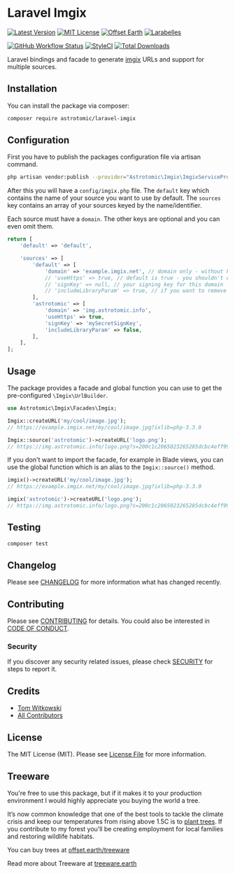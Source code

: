 # Laravel Imgix

[![Latest Version](http://img.shields.io/packagist/v/astrotomic/laravel-imgix.svg?label=Release&style=for-the-badge)](https://packagist.org/packages/astrotomic/laravel-imgix)
[![MIT License](https://img.shields.io/github/license/Astrotomic/laravel-imgix.svg?label=License&color=blue&style=for-the-badge)](https://github.com/Astrotomic/laravel-imgix/blob/master/LICENSE)
[![Offset Earth](https://img.shields.io/badge/Treeware-%F0%9F%8C%B3-green?style=for-the-badge)](https://plant.treeware.earth/Astrotomic/laravel-imgix)
[![Larabelles](https://img.shields.io/badge/Larabelles-%F0%9F%A6%84-lightpink?style=for-the-badge)](https://www.larabelles.com/)

[![GitHub Workflow Status](https://img.shields.io/github/workflow/status/Astrotomic/laravel-imgix/run-tests?style=flat-square&logoColor=white&logo=github&label=Tests)](https://github.com/Astrotomic/laravel-imgix/actions?query=workflow%3Arun-tests)
[![StyleCI](https://styleci.io/repos/313743010/shield)](https://styleci.io/repos/313743010)
[![Total Downloads](https://img.shields.io/packagist/dt/astrotomic/laravel-imgix.svg?label=Downloads&style=flat-square)](https://packagist.org/packages/astrotomic/laravel-imgix)

Laravel bindings and facade to generate [imgix](https://imgix.com) URLs and support for multiple sources.

## Installation

You can install the package via composer:

```bash
composer require astrotomic/laravel-imgix
```

## Configuration

First you have to publish the packages configuration file via artisan command.

```bash
php artisan vendor:publish --provider="Astrotomic\Imgix\ImgixServiceProvider"
```

After this you will have a `config/imgix.php` file.
The `default` key which contains the name of your source you want to use by default.
The `sources` key contains an array of your sources keyed by the name/identifier.

Each source must have a `domain`. The other keys are optional and you can even omit them.

```php 
return [
    'default' => 'default',

    'sources' => [
        'default' => [
            'domain' => 'example.imgix.net', // domain only - without http(s)
            // 'useHttps' => true, // default is true - you shouldn't change this
            // 'signKey' => null, // your signing key for this domain
            // 'includeLibraryParam' => true, // if you want to remove the `ixlib` param
        ],
        'astrotomic' => [
            'domain' => 'img.astrotomic.info',
            'useHttps' => true,
            'signKey' => 'mySecretSignKey',
            'includeLibraryParam' => false,
        ],
    ],
];
```

## Usage

The package provides a facade and global function you can use to get the pre-configured `\Imgix\UrlBuilder`.

```php
use Astrotomic\Imgix\Facades\Imgix;

Imgix::createURL('my/cool/image.jpg');
// https://example.imgix.net/my/cool/image.jpg?ixlib=php-3.3.0

Imgix::source('astrotomic')->createURL('logo.png');
// https://img.astrotomic.info/logo.png?s=200c1c2065023265285dcbc4eff99955
```

If you don't want to import the facade, for example in Blade views, you can use the global function which is an alias to the `Imgix::source()` method.

```php
imgix()->createURL('my/cool/image.jpg');
// https://example.imgix.net/my/cool/image.jpg?ixlib=php-3.3.0

imgix('astrotomic')->createURL('logo.png');
// https://img.astrotomic.info/logo.png?s=200c1c2065023265285dcbc4eff99955
```

## Testing

```bash
composer test
```

## Changelog

Please see [CHANGELOG](CHANGELOG.md) for more information what has changed recently.

## Contributing

Please see [CONTRIBUTING](https://github.com/Astrotomic/.github/blob/master/CONTRIBUTING.md) for details. You could also be interested in [CODE OF CONDUCT](https://github.com/Astrotomic/.github/blob/master/CODE_OF_CONDUCT.md).

### Security

If you discover any security related issues, please check [SECURITY](https://github.com/Astrotomic/.github/blob/master/SECURITY.md) for steps to report it.

## Credits

-   [Tom Witkowski](https://github.com/Gummibeer)
-   [All Contributors](../../contributors)

## License

The MIT License (MIT). Please see [License File](LICENSE.md) for more information.

## Treeware

You're free to use this package, but if it makes it to your production environment I would highly appreciate you buying the world a tree.

It’s now common knowledge that one of the best tools to tackle the climate crisis and keep our temperatures from rising above 1.5C is to [plant trees](https://www.bbc.co.uk/news/science-environment-48870920). If you contribute to my forest you’ll be creating employment for local families and restoring wildlife habitats.

You can buy trees at [offset.earth/treeware](https://plant.treeware.earth/Astrotomic/laravel-imgix)

Read more about Treeware at [treeware.earth](https://treeware.earth)
